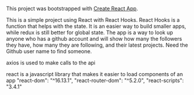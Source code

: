 This project was bootstrapped with [Create React App](https://github.com/facebook/create-react-app).

This is a simple project using React with React Hooks. React Hooks is a function that helps with the state. It is an easier way to build smaller apps, while redux is still better for global state. The app is a way to look up anyone who has a github account and will show how many the followers they have, how many they are following, and their latest projects. Need the Github user name to find someone.

axios is used to make calls to the api

react is a javascript library that makes it easier to load components of an app
    "react-dom": "^16.13.1",
    "react-router-dom": "^5.2.0",
    "react-scripts": "3.4.1"
